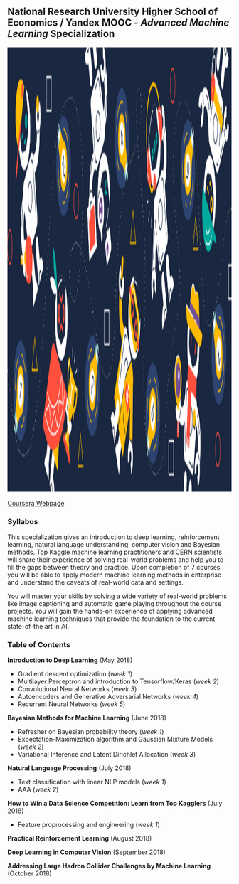 ## National Research University Higher School of Economics / Yandex MOOC - *Advanced Machine Learning* Specialization

<img src="logo.png" width="1000" height="1000" />

[Coursera Webpage](https://www.coursera.org/specializations/aml)

### Syllabus
This specialization gives an introduction to deep learning, reinforcement learning, natural language understanding, computer vision and Bayesian methods. Top Kaggle machine learning practitioners and CERN scientists will share their experience of solving real-world problems and help you to fill the gaps between theory and practice. Upon completion of 7 courses you will be able to apply modern machine learning methods in enterprise and understand the caveats of real-world data and settings.

You will master your skills by solving a wide variety of real-world problems like image captioning and automatic game playing throughout the course projects. You will gain the hands-on experience of applying advanced machine learning techniques that provide the foundation to the current state-of-the art in AI.

### Table of Contents

**Introduction to Deep Learning**  (May 2018)
-   Gradient descent optimization (*week 1*)
-   Multilayer Perceptron and introduction to Tensorflow/Keras (*week 2*)
-   Convolutional Neural Networks (*week 3*)
-   Autoencoders and Generative Adversarial Networks (*week 4*)
-   Recurrent Neural Networks (*week 5*)

**Bayesian Methods for Machine Learning**  (June 2018)
-   Refresher on Bayesian probability theory (*week 1*)
-   Expectation-Maximization algorithm and Gaussian Mixture Models (*week 2*)
-   Variational Inference and Latent Dirichlet Allocation (*week 3*)

**Natural Language Processing**  (July 2018)
-   Text classification with linear NLP models (*week 1*)
-   AAA (*week 2*)

**How to Win a Data Science Competition: Learn from Top Kagglers** (July 2018)
-   Feature proprocessing and engineering (*week 1*)

**Practical Reinforcement Learning**  (August 2018)

**Deep Learning in Computer Vision**  (September 2018)

**Addressing Large Hadron Collider Challenges by Machine Learning**  (October 2018)
